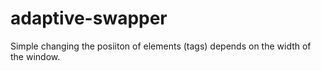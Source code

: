 # adaptive-swapper
Simple changing the posiiton of elements (tags) depends on the width of the window.
